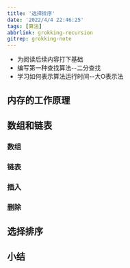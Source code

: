 ```yaml
---
title: '选择排序'
date: '2022/4/4 22:46:25'
tags: [算法]
abbrlink: grokking-recursion
gitrep: grokking-note
---
```

- 为阅读后续内容打下基础
- 编写第一种查找算法--二分查找
- 学习如何表示算法运行时间--大O表示法

<!--more-->

## 内存的工作原理

## 数组和链表

### 数组

### 链表

### 插入

### 删除

## 选择排序

## 小结
